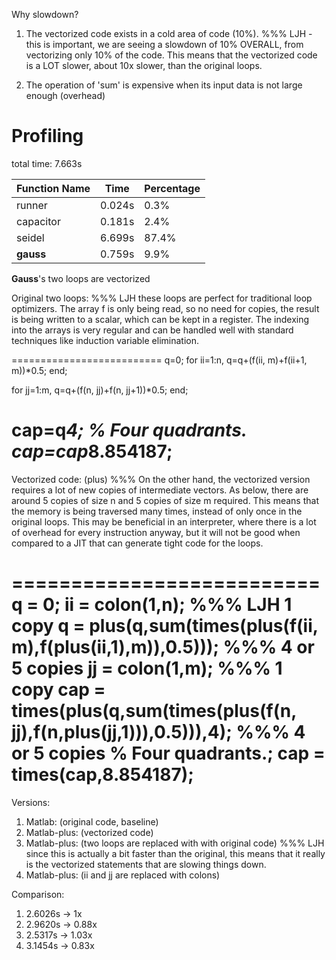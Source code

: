 Why slowdown?

1. The vectorized code exists in a cold area of code (10%).
%%% LJH - this is important,  we are seeing a slowdown of 10% OVERALL,  from vectorizing only 10% of the code.    This means that the vectorized code is a LOT slower, about 10x slower, than the original loops.

2. The operation of 'sum' is expensive when its input data
   is not large enough (overhead)

Profiling
====

total time: 7.663s         

| Function Name | Time | Percentage |
| --------- | --------| --------- |
| runner    |  0.024s |  0.3% |
| capacitor |  0.181s | 2.4% |
| seidel   |  6.699s | 87.4% |
| **gauss**    |  0.759s | 9.9% |


**Gauss**'s two loops are vectorized

Original two loops:
%%% LJH these loops are perfect for traditional loop optimizers. The array f is only being read, so no need for copies,  the result is being written to a scalar, which can be kept in a register.  The indexing into the arrays is very regular and can be handled well with standard techniques like induction variable elimination.




==========================
q=0;
for ii=1:n,
    q=q+(f(ii, m)+f(ii+1, m))*0.5;
end;

for jj=1:m,
    q=q+(f(n, jj)+f(n, jj+1))*0.5;
end;

cap=q*4; % Four quadrants.
cap=cap*8.854187;
==========================

Vectorized code: (plus)
%%% On the other hand,  the vectorized version requires a lot of new copies of intermediate vectors.  As below,  there are around 5 copies of size n and 5 copies of size m required.   This means that the memory is being traversed many times,  instead of only once in the original loops.    This may be beneficial in an interpreter, where there is a lot of overhead for every instruction anyway,   but it will not be good when compared to a JIT that can generate tight code for the loops.

==========================
q = 0;
ii = colon(1,n); %%% LJH 1 copy
q = plus(q,sum(times(plus(f(ii, m),f(plus(ii,1),m)),0.5)));  %%% 4 or 5 copies
jj = colon(1,m); %%% 1 copy
cap = times(plus(q,sum(times(plus(f(n, jj),f(n,plus(jj,1))),0.5))),4);  %%% 4 or 5 copies
% Four quadrants.;
cap = times(cap,8.854187);
==========================

Versions:

1. Matlab:
  (original code, baseline)
2. Matlab-plus:
  (vectorized code)
3. Matlab-plus:
  (two loops are replaced with with original code) %%% LJH since this is actually a bit faster than the original, this means that it really is the vectorized statements that are slowing things down.
4. Matlab-plus:
  (ii and jj are replaced with colons)


Comparison:

1. 2.6026s -> 1x
2. 2.9620s -> 0.88x
3. 2.5317s -> 1.03x
4. 3.1454s -> 0.83x 
